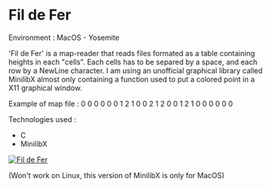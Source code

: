 # Fil de Fer
Environment : MacOS - Yosemite

'Fil de Fer' is a map-reader that reads files formated as a table containing heights in each "cells". Each cells has to be separed by a space, and each row by a NewLine character. I am using an unofficial graphical library called MinilibX almost only containing a function used to put a colored point in a X11 graphical window.

Example of map file :
0 0 0 0 0
0 1 2 1 0
0 2 1 2 0
0 1 2 1 0
0 0 0 0 0

Technologies used :
- C
- MinilibX

[![Fil de Fer](http://img.youtube.com/vi/JXUtPSdU8tw/0.jpg)](https://youtu.be/JXUtPSdU8tw "Fil de Fer")





(Won't work on Linux, this version of MinilibX is only for MacOS)
